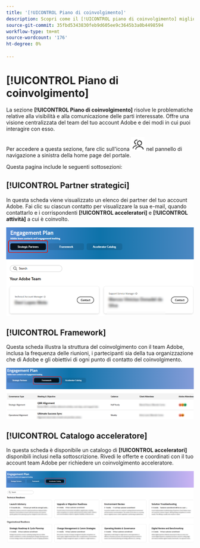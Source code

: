 ```yaml
---
title: '[!UICONTROL Piano di coinvolgimento]'
description: Scopri come il [!UICONTROL piano di coinvolgimento] migliora la visibilità e la comunicazione delle parti interessate offrendo una visione centralizzata del team del tuo account Adobe e delle opzioni di coinvolgimento.
source-git-commit: 35fbd5343830feb9d605ee9c3645b3a0b4498594
workflow-type: tm+mt
source-wordcount: '176'
ht-degree: 0%

---
```



# [!UICONTROL Piano di coinvolgimento]

La sezione **[!UICONTROL Piano di coinvolgimento]** risolve le problematiche relative alla visibilità e alla comunicazione delle parti interessate. Offre una visione centralizzata del team del tuo account Adobe e dei modi in cui puoi interagire con esso.

Per accedere a questa sezione, fare clic sull&#39;icona ![icona di coinvolgimento](/help/adobe-success-portal/assets/engagement-icon.png) nel pannello di navigazione a sinistra della home page del portale.

Questa pagina include le seguenti sottosezioni:

## [!UICONTROL Partner strategici]

In questa scheda viene visualizzato un elenco dei partner del tuo account Adobe. Fai clic su ciascun contatto per visualizzare la sua e-mail, quando contattarlo e i corrispondenti **[!UICONTROL acceleratori]** e **[!UICONTROL attività]** a cui è coinvolto.

![partner strategico-piano-coinvolgimento](/help/adobe-success-portal/assets/engagement-plan-strategic-partner.png)

## [!UICONTROL Framework]

Questa scheda illustra la struttura del coinvolgimento con il team Adobe, inclusa la frequenza delle riunioni, i partecipanti sia della tua organizzazione che di Adobe e gli obiettivi di ogni punto di contatto del coinvolgimento.

![engagement-plan-framework](/help/adobe-success-portal/assets/engagement-plan-framework.png)

## [!UICONTROL Catalogo acceleratore]

In questa scheda è disponibile un catalogo di **[!UICONTROL acceleratori]** disponibili inclusi nella sottoscrizione. Rivedi le offerte e coordinati con il tuo account team Adobe per richiedere un coinvolgimento acceleratore.

![engagement-plan-accelerator-catalog](/help/adobe-success-portal/assets/engagement-plan-accelerator-catalog.png)

